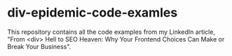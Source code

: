 # div-epidemic-code-examles
This repository contains all the code examples from my LinkedIn article, "From &lt;div> Hell to SEO Heaven: Why Your Frontend Choices Can Make or Break Your Business".
